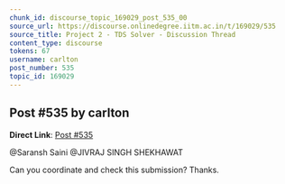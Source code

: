 ```yaml
---
chunk_id: discourse_topic_169029_post_535_00
source_url: https://discourse.onlinedegree.iitm.ac.in/t/169029/535
source_title: Project 2 - TDS Solver - Discussion Thread
content_type: discourse
tokens: 67
username: carlton
post_number: 535
topic_id: 169029
---
```


## Post #535 by carlton

**Direct Link**: [Post #535](https://discourse.onlinedegree.iitm.ac.in/t/169029/535)

@Saransh Saini @JIVRAJ SINGH SHEKHAWAT

Can you coordinate and check this submission? Thanks.
